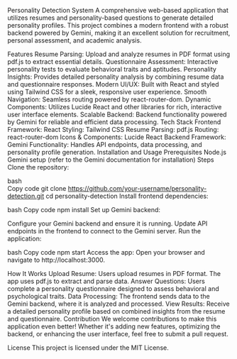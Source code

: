 Personality Detection System
A comprehensive web-based application that utilizes resumes and personality-based questions to generate detailed personality profiles. This project combines a modern frontend with a robust backend powered by Gemini, making it an excellent solution for recruitment, personal assessment, and academic analysis.

Features
Resume Parsing: Upload and analyze resumes in PDF format using pdf.js to extract essential details.
Questionnaire Assessment: Interactive personality tests to evaluate behavioral traits and aptitudes.
Personality Insights: Provides detailed personality analysis by combining resume data and questionnaire responses.
Modern UI/UX: Built with React and styled using Tailwind CSS for a sleek, responsive user experience.
Smooth Navigation: Seamless routing powered by react-router-dom.
Dynamic Components: Utilizes Lucide React and other libraries for rich, interactive user interface elements.
Scalable Backend: Backend functionality powered by Gemini for reliable and efficient data processing.
Tech Stack
Frontend
Framework: React
Styling: Tailwind CSS
Resume Parsing: pdf.js
Routing: react-router-dom
Icons & Components: Lucide React
Backend
Framework: Gemini
Functionality: Handles API endpoints, data processing, and personality profile generation.
Installation and Usage
Prerequisites
Node.js
Gemini setup (refer to the Gemini documentation for installation)
Steps
Clone the repository:

bash<br>
Copy code
git clone https://github.com/your-username/personality-detection.git
cd personality-detection
Install frontend dependencies:

bash
Copy code
npm install
Set up Gemini backend:

Configure your Gemini backend and ensure it is running.
Update API endpoints in the frontend to connect to the Gemini server.
Run the application:

bash
Copy code
npm start
Access the app:
Open your browser and navigate to http://localhost:3000.

How It Works
Upload Resume: Users upload resumes in PDF format. The app uses pdf.js to extract and parse data.
Answer Questions: Users complete a personality questionnaire designed to assess behavioral and psychological traits.
Data Processing: The frontend sends data to the Gemini backend, where it is analyzed and processed.
View Results: Receive a detailed personality profile based on combined insights from the resume and questionnaire.
Contribution
We welcome contributions to make this application even better! Whether it's adding new features, optimizing the backend, or enhancing the user interface, feel free to submit a pull request.

License
This project is licensed under the MIT License.
